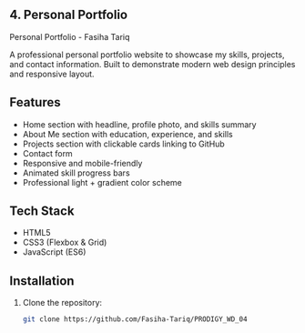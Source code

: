 
## 4. Personal Portfolio

Personal Portfolio - Fasiha Tariq

A professional personal portfolio website to showcase my skills, projects, and contact information. Built to demonstrate modern web design principles and responsive layout.

## Features
- Home section with headline, profile photo, and skills summary
- About Me section with education, experience, and skills
- Projects section with clickable cards linking to GitHub
- Contact form
- Responsive and mobile-friendly
- Animated skill progress bars
- Professional light + gradient color scheme

## Tech Stack
- HTML5
- CSS3 (Flexbox & Grid)
- JavaScript (ES6)

## Installation
1. Clone the repository:
   ```bash
   git clone https://github.com/Fasiha-Tariq/PRODIGY_WD_04
